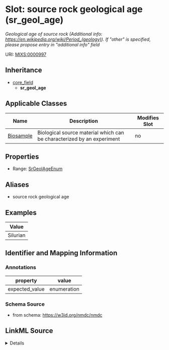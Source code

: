 # Slot: source rock geological age (sr_geol_age)


_Geological age of source rock (Additional info: https://en.wikipedia.org/wiki/Period_(geology)). If "other" is specified, please propose entry in "additional info" field_



URI: [MIXS:0000997](https://w3id.org/mixs/0000997)




## Inheritance

* [core_field](core_field.md)
    * **sr_geol_age**





## Applicable Classes

| Name | Description | Modifies Slot |
| --- | --- | --- |
[Biosample](Biosample.md) | Biological source material which can be characterized by an experiment |  no  |







## Properties

* Range: [SrGeolAgeEnum](SrGeolAgeEnum.md)



## Aliases


* source rock geological age




## Examples

| Value |
| --- |
| Silurian |

## Identifier and Mapping Information





### Annotations

| property | value |
| --- | --- |
| expected_value | enumeration || occurrence | 1 |



### Schema Source


* from schema: https://w3id.org/nmdc/nmdc




## LinkML Source

<details>
```yaml
name: sr_geol_age
annotations:
  expected_value:
    tag: expected_value
    value: enumeration
  occurrence:
    tag: occurrence
    value: '1'
description: 'Geological age of source rock (Additional info: https://en.wikipedia.org/wiki/Period_(geology)).
  If "other" is specified, please propose entry in "additional info" field'
title: source rock geological age
examples:
- value: Silurian
from_schema: https://w3id.org/nmdc/nmdc
aliases:
- source rock geological age
rank: 1000
is_a: core field
slot_uri: MIXS:0000997
multivalued: false
alias: sr_geol_age
domain_of:
- Biosample
range: sr_geol_age_enum

```
</details>